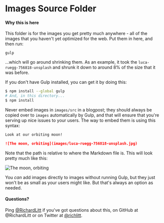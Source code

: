 # Images Source Folder

#### Why this is here

This folder is for the images you get pretty much anywhere - all of the images that you haven't yet optimized for the web. Put them in here, and then run:

    gulp

...which will go around shrinking them. As an example, it took the `luca-ruegg-756818-unsplash` and shrunk it down to around 8% of the size that it was before.

If you don't have Gulp installed, you can get it by doing this:

```sh
$ npm install --global gulp
# And, in this directory...
$ npm install
```

Never embed images in `images/src` in a blogpost; they should always be copied over to `images` automatically by Gulp, and that will ensure that you're serving up nice issues to your users. The way to embed them is using this syntax:

```markdown
Look at our orbiting moon!

![The moon, orbiting](images/luca-ruegg-756818-unsplash.jpg)
```

Note that the path is relative to where the Markdown file is. This will look pretty much like this:

![The moon, orbiting](images/luca-ruegg-756818-unsplash.jpg)

You _can_ add images directly to images without running Gulp, but they just won't be as small as your users might like. But that's always an option as needed.

#### Questions?

Ping [@RichardLitt](mailto:richard@burntfen.com) if you've got questions about this, on GitHub at @RichardLitt or on Twitter at [@richlitt](https://twitter.com/richlitt).

